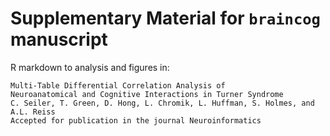 # Supplementary Material for `braincog` manuscript

R markdown to analysis and figures in:

```
Multi-Table Differential Correlation Analysis of 
Neuroanatomical and Cognitive Interactions in Turner Syndrome
C. Seiler, T. Green, D. Hong, L. Chromik, L. Huffman, S. Holmes, and A.L. Reiss
Accepted for publication in the journal Neuroinformatics
```
